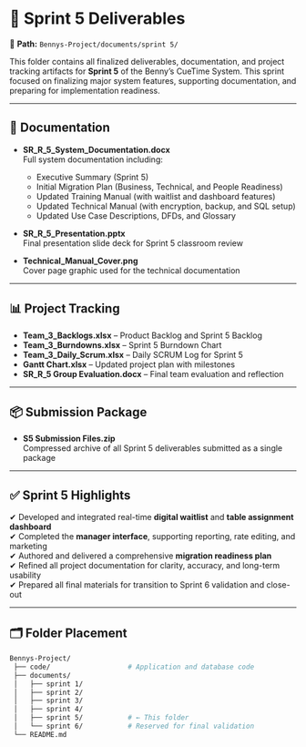 # 📁 Sprint 5 Deliverables

📂 **Path:** `Bennys-Project/documents/sprint 5/`

This folder contains all finalized deliverables, documentation, and project tracking artifacts for **Sprint 5** of the Benny’s CueTime System. This sprint focused on finalizing major system features, supporting documentation, and preparing for implementation readiness.

---

## 📄 Documentation

- **SR_R_5_System_Documentation.docx**  
  Full system documentation including:
  - Executive Summary (Sprint 5)
  - Initial Migration Plan (Business, Technical, and People Readiness)
  - Updated Training Manual (with waitlist and dashboard features)
  - Updated Technical Manual (with encryption, backup, and SQL setup)
  - Updated Use Case Descriptions, DFDs, and Glossary

- **SR_R_5_Presentation.pptx**  
  Final presentation slide deck for Sprint 5 classroom review

- **Technical_Manual_Cover.png**  
  Cover page graphic used for the technical documentation

---

## 📊 Project Tracking

- **Team_3_Backlogs.xlsx** – Product Backlog and Sprint 5 Backlog  
- **Team_3_Burndowns.xlsx** – Sprint 5 Burndown Chart  
- **Team_3_Daily_Scrum.xlsx** – Daily SCRUM Log for Sprint 5  
- **Gantt Chart.xlsx** – Updated project plan with milestones  
- **SR_R_5 Group Evaluation.docx** – Final team evaluation and reflection

---

## 📦 Submission Package

- **S5 Submission Files.zip**  
  Compressed archive of all Sprint 5 deliverables submitted as a single package

---

## ✅ Sprint 5 Highlights

✔ Developed and integrated real-time **digital waitlist** and **table assignment dashboard**  
✔ Completed the **manager interface**, supporting reporting, rate editing, and marketing  
✔ Authored and delivered a comprehensive **migration readiness plan**  
✔ Refined all project documentation for clarity, accuracy, and long-term usability  
✔ Prepared all final materials for transition to Sprint 6 validation and close-out

---

## 🗂 Folder Placement
```bash
Bennys-Project/
 ├── code/                   # Application and database code
 ├── documents/
 │   ├── sprint 1/
 │   ├── sprint 2/
 │   ├── sprint 3/
 │   ├── sprint 4/
 │   ├── sprint 5/           # ← This folder
 │   └── sprint 6/           # Reserved for final validation
 └── README.md
